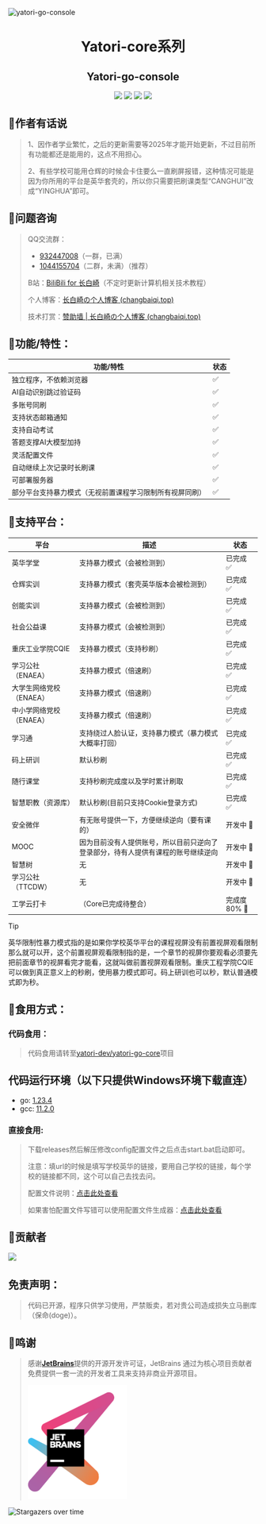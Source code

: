 



![yatori-go-console](https://socialify.git.ci/yatori-dev/yatori-go-console/image?font=Raleway&forks=1&issues=1&logo=https%3A%2F%2Fyatori-dev.github.io%2Fyatori-docs%2Fimg%2Flogo.png&name=1&owner=1&pattern=Charlie%20Brown&pulls=1&stargazers=1&theme=Dark)

<div align="center"><h1>Yatori-core系列</h1></div>

<div align="center"><h2>Yatori-go-console</h2></div>

<div align="center"><img width="125px" src="https://img.shields.io/badge/GO1.23.4-building-r.svg?logo=go"></img> <img width="80px" src="https://img.shields.io/github/stars/yatori-dev/yatori-go-console.svg"></img> <img width="90px" src="https://img.shields.io/github/downloads/yatori-dev/yatori-go-console/total.svg"></img> <img width="70px" src="https://img.shields.io/github/license/Yatori-Dev/yatori-go-console.svg"></img></div>

## 📢作者有话说

> 1、因作者学业繁忙，之后的更新需要等2025年才能开始更新，不过目前所有功能都还是能用的，这点不用担心。
>
> 2、有些学校可能用仓辉的时候会卡住要么一直刷屏报错，这种情况可能是因为你所用的平台是英华套壳的，所以你只需要把刷课类型“CANGHUI”改成“YINGHUA”即可。

## 🤔问题咨询

> QQ交流群：
>
> * [932447008](https://qm.qq.com/q/KREkme4rYc)（一群，已满）
> * [1044155704](https://qm.qq.com/q/ZmBAjtFJi6)（二群，未满）（推荐）
>
> B站：[BiliBili for 长白崎](https://space.bilibili.com/36987520)（不定时更新计算机相关技术教程）
>
> 个人博客：[长白崎の个人博客 (changbaiqi.top)](https://blogs.changbaiqi.top/)
>
> 技术打赏：[赞助墙 | 长白崎の个人博客 (changbaiqi.top)](https://blogs.changbaiqi.top/sponsorWall/)

## 🎯功能/特性：

| 功能/特性                                                | 状态 |
| -------------------------------------------------------- | ---- |
| 独立程序，不依赖浏览器                                   | ✅    |
| AI自动识别跳过验证码                                     | ✅    |
| 多账号同刷                                               | ✅    |
| 支持状态邮箱通知                                         | ✅    |
| 支持自动考试                                             | ✅    |
| 答题支撑AI大模型加持                                     | ✅    |
| 灵活配置文件                                             | ✅    |
| 自动继续上次记录时长刷课                                 | ✅    |
| 可部署服务器                                             | ✅    |
| 部分平台支持暴力模式（无视前置课程学习限制所有视屏同刷） | ✅    |

## 🎯支持平台：

| 平台             | 描述                                       | 状态        |
|----------------|------------------------------------------| ----------- |
| 英华学堂           | 支持暴力模式（会被检测到）                            | 已完成 ✅    |
| 仓辉实训           | 支持暴力模式（套壳英华版本会被检测到）                      | 已完成 ✅    |
| 创能实训           | 支持暴力模式（会被检测到）                            | 已完成 ✅    |
| 社会公益课          | 支持暴力模式（会被检测到）                            | 已完成 ✅    |
| 重庆工业学院CQIE     | 支持暴力模式（支持秒刷）                             | 已完成 ✅    |
| 学习公社（ENAEA）    | 支持暴力模式（倍速刷）                              | 已完成 ✅    |
| 大学生网络党校（ENAEA） | 支持暴力模式（倍速刷）                              | 已完成 ✅    |
| 中小学网络党校（ENAEA） | 支持暴力模式（倍速刷）                              | 已完成 ✅    |
| 学习通            | 支持绕过人脸认证，支持暴力模式（暴力模式大概率打回）               | 已完成 ✅    |
| 码上研训           | 默认秒刷                                     | 已完成 ✅    |
| 随行课堂           | 支持秒刷完成度以及学时累计刷取                          | 已完成 ✅    |
| 智慧职教（资源库）      | 默认秒刷(目前只支持Cookie登录方式)                    | 已完成 ✅    |
| 安全微伴           | 有无账号提供一下，方便继续逆向（要有课的）                    | 开发中 🚧    |
| MOOC           | 因为目前没有人提供账号，所以目前只逆向了登录部分，待有人提供有课程的账号继续逆向 | 开发中 🚧    |
| 智慧树            | 无                                        | 开发中 🚧    |
| 学习公社（TTCDW）    | 无                                        | 开发中 🚧    |
| 工学云打卡          | （Core已完成待整合）                             | 完成度80% 🚧 |

> [!TIP]
> 英华限制性暴力模式指的是如果你学校英华平台的课程视屏没有前置视屏观看限制那么就可以开，这个前置视屏观看限制指的是，一个章节的视屏你要观看必须要先把前面章节的视屏看完才能看，这就叫做前置视屏观看限制。重庆工程学院CQIE可以做到真正意义上的秒刷，使用暴力模式即可。码上研训也可以秒，默认普通模式即为秒。

## 🎉食用方式：

### 代码食用：

> 代码食用请转至[yatori-dev/yatori-go-core](https://github.com/yatori-dev/yatori-go-core)项目

## 代码运行环境（以下只提供Windows环境下载直连）
* go: [1.23.4](https://studygolang.com/dl/golang/go1.23.4.windows-amd64.zip)
* gcc: [11.2.0](https://github.com/cristianadam/mingw-builds/releases/download/v11.2.0-rev1/x86_64-11.2.0-release-posix-seh-rt_v9-rev1.7z)

### 直接食用:

> 下载releases然后解压修改config配置文件之后点击start.bat启动即可。
>
> 注意：填url的时候是填写学校英华的链接，要用自己学校的链接，每个学校的链接都不同，这个可以自己去找去问。
>
> 配置文件说明：[点击此处查看](https://yatori-dev.github.io/yatori-docs/yatori-go-console/docs.html)
> 
> 如果害怕配置文件写错可以使用配置文件生成器：[点击此处查看](https://yatori-dev.github.io/yatori-config-generate/)

## 🎉贡献者

<a href="https://github.com/yatori-dev/yatori-go-console/graphs/contributors">   <img src="https://contrib.rocks/image?repo=yatori-dev/yatori-go-console" /></a>

## 免责声明：

> 代码已开源，程序只供学习使用，严禁贩卖，若对贵公司造成损失立马删库（保命(doge)）。


## 🎉鸣谢

> 感谢[**JetBrains**](https://www.jetbrains.com/zh-cn/community/opensource/#support)提供的开源开发许可证，JetBrains 通过为核心项目贡献者免费提供一套一流的开发者工具来支持非商业开源项目。
>
> <img src="./README/images/jetbrains-variant-3.png" alt="jetbrains-variant-3" width="200px" />

![Stargazers over time](https://starchart.cc/yatori-dev/yatori-go-console.svg?variant=adaptive)
